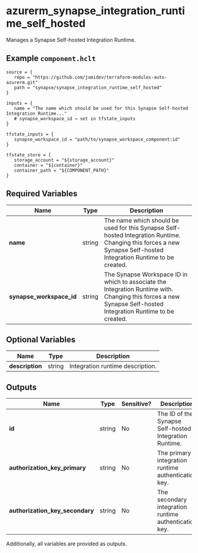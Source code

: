 # azurerm_synapse_integration_runtime_self_hosted

Manages a Synapse Self-hosted Integration Runtime.

## Example `component.hclt`

```hcl
source = {
   repo = "https://github.com/jumidev/terraform-modules-auto-azurerm.git"   
   path = "synapse/synapse_integration_runtime_self_hosted"   
}

inputs = {
   name = "The name which should be used for this Synapse Self-hosted Integration Runtime..."   
   # synapse_workspace_id → set in tfstate_inputs
}

tfstate_inputs = {
   synapse_workspace_id = "path/to/synapse_workspace_component:id"   
}

tfstate_store = {
   storage_account = "${storage_account}"   
   container = "${container}"   
   container_path = "${COMPONENT_PATH}"   
}

```

## Required Variables

| Name | Type |  Description |
| ---- | --------- |  ----------- |
| **name** | string |  The name which should be used for this Synapse Self-hosted Integration Runtime. Changing this forces a new Synapse Self-hosted Integration Runtime to be created. | 
| **synapse_workspace_id** | string |  The Synapse Workspace ID in which to associate the Integration Runtime with. Changing this forces a new Synapse Self-hosted Integration Runtime to be created. | 

## Optional Variables

| Name | Type |  Description |
| ---- | --------- |  ----------- |
| **description** | string |  Integration runtime description. | 



## Outputs

| Name | Type | Sensitive? | Description |
| ---- | ---- | --------- | --------- |
| **id** | string | No  | The ID of the Synapse Self-hosted Integration Runtime. | 
| **authorization_key_primary** | string | No  | The primary integration runtime authentication key. | 
| **authorization_key_secondary** | string | No  | The secondary integration runtime authentication key. | 

Additionally, all variables are provided as outputs.
